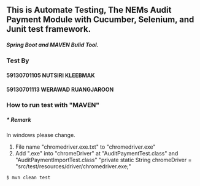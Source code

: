 ## This is Automate Testing, The NEMs Audit Payment Module with Cucumber, Selenium, and Junit test framework.

##### Spring Boot and MAVEN Bulid Tool.

### Test By 
#### 59130701105 NUTSIRI KLEEBMAK
#### 59130701113 WERAWAD RUANGJAROON

### How to run test with "MAVEN"
##### * Remark
  In windows please change.
  1. File name "chromedriver.exe.txt" to "chromedriver.exe" 
  2. Add ".exe" into "chromeDriver" at "AuditPaymentTest.class" and "AuditPaymentImportTest.class"
    "private static String chromeDriver = "src/test/resources/driver/chromedriver.exe;"

    $ mvn clean test
